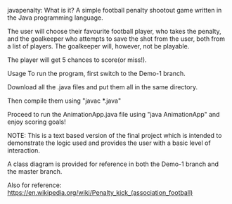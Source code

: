 javapenalty: What is it?
A simple football penalty shootout game written in the Java programming language.

The user will choose their favourite football player, who takes the penalty, and the goalkeeper who attempts to save the shot from the user, both from a list of players. The goalkeeper will, however, not be playable.

The player will get 5 chances to score(or miss!).

Usage
To run the program, first switch to the Demo-1 branch.

Download all the .java files and put them all in the same directory.

Then compile them using "javac *.java"

Proceed to run the AnimationApp.java file using "java AnimationApp" and enjoy scoring goals!

NOTE:
This is a text based version of the final project which is intended to demonstrate the logic used and provides the user with a basic level of interaction.

A class diagram is provided for reference in both the Demo-1 branch and the master branch.

Also for reference: https://en.wikipedia.org/wiki/Penalty_kick_(association_football)
